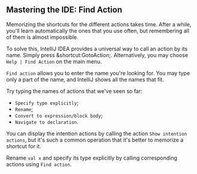 ## Mastering the IDE: Find Action

Memorizing the shortcuts for the different actions takes time.
After a while, you'll learn automatically the ones that you use often,
but remembering all of them is almost impossible.

To solve this, IntelliJ IDEA provides a universal way to call an action by its
name. Simply press <span class="shortcut">&shortcut:GotoAction;</span>.
Alternatively, you may choose <span class="control">`Help | Find Action`</span>
on the main menu.

<span class="control">`Find action`</span>
allows you to enter the name you're looking for. You may type
only a part of the name, and IntelliJ shows all the names that fit.

Try typing the names of actions that we've seen so far:
* <span class="control">`Specify type explicitly`</span>;
* <span class="control">`Rename`</span>;
* <span class="control">`Convert to expression/block body`</span>;
* <span class="control">`Navigate to declaration`</span>.

You can display the intention actions by calling the action
<span class="control">`Show intention actions`</span>,
but it's such a common operation that it's better to memorize a
shortcut for it.

Rename `val x` and specify its type explicitly by calling
corresponding actions using <span class="control">`Find action`</span>.